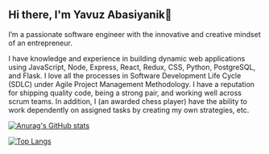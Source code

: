 ## Hi there, I'm Yavuz Abasiyanik👋




I’m a passionate software engineer with the innovative and creative mindset of an entrepreneur. 

I have knowledge and experience in building dynamic web applications using JavaScript, Node, Express, React, Redux, CSS, Python, PostgreSQL, and Flask. I love all the processes in Software Development Life Cycle (SDLC) under Agile Project Management Methodology. I have a reputation for shipping quality code, being a strong pair, and working well across scrum teams. In addition, I (an awarded chess player) have the ability to work dependently on assigned tasks by creating my own strategies, etc.

[![Anurag's GitHub stats](https://github-readme-stats.vercel.app/api?username=yavuzabasiyanik&theme=monokai)](https://github.com/yavuzabasiyanik/github-readme-stats)

[![Top Langs](https://github-readme-stats.vercel.app/api/top-langs/?username=yavuzabasiyanik&layout=compact&theme=monokai)](https://github.com/yavuzabasiyanik/github-readme-stats)

<!--
**yavuzabasiyanik/yavuzabasiyanik** is a ✨ _special_ ✨ repository because its `README.md` (this file) appears on your GitHub profile.

Here are some ideas to get you started:

- 🔭 I’m currently working on ...
- 🌱 I’m currently learning ...
- 👯 I’m looking to collaborate on ...
- 🤔 I’m looking for help with ...
- 💬 Ask me about ...
- 📫 How to reach me: ...
- 😄 Pronouns: ...
- ⚡ Fun fact: ...
-->
